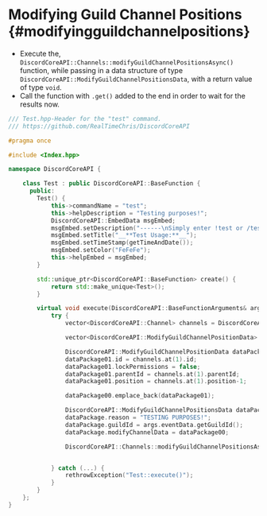 Modifying Guild Channel Positions {#modifyingguildchannelpositions}
=============
- Execute the, `DiscordCoreAPI::Channels::modifyGuildChannelPositionsAsync()` function, while passing in a data structure of type `DiscordCoreAPI::ModifyGuildChannelPositionsData`, with a return value of type `void`.
- Call the function with `.get()` added to the end in order to wait for the results now.

```cpp
/// Test.hpp-Header for the "test" command.
/// https://github.com/RealTimeChris/DiscordCoreAPI

#pragma once

#include <Index.hpp>

namespace DiscordCoreAPI {

	class Test : public DiscordCoreAPI::BaseFunction {
	  public:
		Test() {
			this->commandName = "test";
			this->helpDescription = "Testing purposes!";
			DiscordCoreAPI::EmbedData msgEmbed;
			msgEmbed.setDescription("------\nSimply enter !test or /test!\n------");
			msgEmbed.setTitle("__**Test Usage:**__");
			msgEmbed.setTimeStamp(getTimeAndDate());
			msgEmbed.setColor("FeFeFe");
			this->helpEmbed = msgEmbed;
		}

		std::unique_ptr<DiscordCoreAPI::BaseFunction> create() {
			return std::make_unique<Test>();
		}

		virtual void execute(DiscordCoreAPI::BaseFunctionArguments& args) {
			try {
				vector<DiscordCoreAPI::Channel> channels = DiscordCoreAPI::Channels::getGuildChannelsAsync({.guildId = args.eventData.getGuildId()}).get();

				vector<DiscordCoreAPI::ModifyGuildChannelPositionData> dataPackage00;

				DiscordCoreAPI::ModifyGuildChannelPositionData dataPackage01;
				dataPackage01.id = channels.at(1).id;
				dataPackage01.lockPermissions = false;
				dataPackage01.parentId = channels.at(1).parentId;
				dataPackage01.position = channels.at(1).position-1;

				dataPackage00.emplace_back(dataPackage01);

				DiscordCoreAPI::ModifyGuildChannelPositionsData dataPackage;
				dataPackage.reason = "TESTING PURPOSES!";
				dataPackage.guildId = args.eventData.getGuildId();
				dataPackage.modifyChannelData = dataPackage00;

				DiscordCoreAPI::Channels::modifyGuildChannelPositionsAsync(dataPackage).get();


			} catch (...) {
				rethrowException("Test::execute()");
			}
		}
	};
}
```
